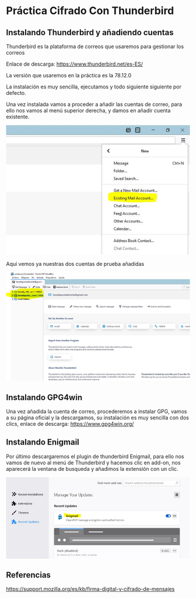 # Práctica Cifrado Con Thunderbird


## Instalando Thunderbird y añadiendo cuentas


Thunderbird es la plataforma de correos que usaremos para gestionar los correos

Enlace de descarga: https://www.thunderbird.net/es-ES/


La versión que usaremos en la práctica es la 78.12.0


La instalación es muy sencilla, ejecutamos y todo siguiente siguiente por defecto.


Una vez instalada vamos a proceder a añadir las cuentas de correo, para ello nos vamos al menú superior derecha, y damos en añadir cuenta existente.


![captura1](https://github.com/antonioherediia/CifradoConThunderbird/blob/main/Captura1.JPG)

Aquí vemos ya nuestras dos cuentas de prueba añadidas


![captura2](https://github.com/antonioherediia/CifradoConThunderbird/blob/main/Captura2.JPG)

## Instalando GPG4win

Una vez añadida la cuenta de correo, procederemos a instalar GPG, vamos a su página oficial y la descargamos, su instalación es muy sencilla con dos clics, enlace de descarga: https://www.gpg4win.org/


## Instalando Enigmail


Por último descargaremos el plugin de thunderbird Enigmail, para ello nos vamos de nuevo al menú de Thunderbird y hacemos clic en add-on, nos aparecerá la ventana de busqueda y añadimos la extensión con un clic.


![captura3](https://github.com/antonioherediia/CifradoConThunderbird/blob/main/3.JPG)



## Referencias
https://support.mozilla.org/es/kb/firma-digital-y-cifrado-de-mensajes
